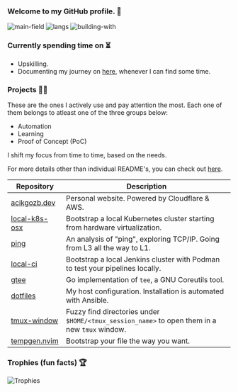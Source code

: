 ### Welcome to my GitHub profile. 👋

![main-field](https://img.shields.io/badge/main_field-cloud_infrastructure-%235c4ee5)
![langs](https://img.shields.io/badge/languages-bash%2C%20go-89e051)
![building-with](https://img.shields.io/badge/building_with-love%2C_sweat%2C_tears-red)

### Currently spending time on ⏳

  * Upskilling.
  * Documenting my journey on [here](https://acikgozb.dev/posts), whenever I can find some time.

### Projects 👨‍💻

These are the ones I actively use and pay attention the most. 
Each one of them belongs to atleast one of the three groups below:
* Automation
* Learning
* Proof of Concept (PoC)

I shift my focus from time to time, based on the needs.

For more details other than individual README's, you can check out [here](https://acikgozb.dev/projects).

| Repository | Description |
| ---------- | ----------- |
| [acikgozb.dev](https://github.com/acikgozb/acikgozb.dev) | Personal website. Powered by Cloudflare & AWS. |
| [local-k8s-osx](https://github.com/acikgozb/local-k8s-osx) | Bootstrap a local Kubernetes cluster starting from hardware virtualization. |
| [ping](https://github.com/acikgozb/tcp-ip-journey/tree/main/1-ping) | An analysis of "ping", exploring TCP/IP. Going from L3 all the way to L1. |
| [local-ci](https://github.com/acikgozb/local-ci) | Bootstrap a local Jenkins cluster with Podman to test your pipelines locally. |
| [gtee](https://github.com/acikgozb/gtee) | Go implementation of `tee`, a GNU Coreutils tool. |
| [dotfiles](https://github.com/acikgozb/dotfiles) | My host configuration. Installation is automated with Ansible. |
| [tmux-window](https://gist.github.com/acikgozb/d17794d3c1fffe0687874912b7d76770) | Fuzzy find directories under `$HOME/<tmux_session_name>` to open them in a new `tmux` window. |
| [tempgen.nvim](https://github.com/acikgozb/tempgen.nvim) | Bootstrap your file the way you want. |

### Trophies (fun facts) 🏆

![Trophies](https://github-profile-trophy.vercel.app/?username=acikgozb&theme=onestar&rank=SECRET,SSS,SS,S&margin-w=5&margin-h=5&row=2&no-frame=true)

